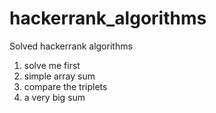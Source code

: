 # hackerrank_algorithms

Solved hackerrank algorithms
1. solve me first 
2. simple array sum
3. compare the triplets
4. a very big sum